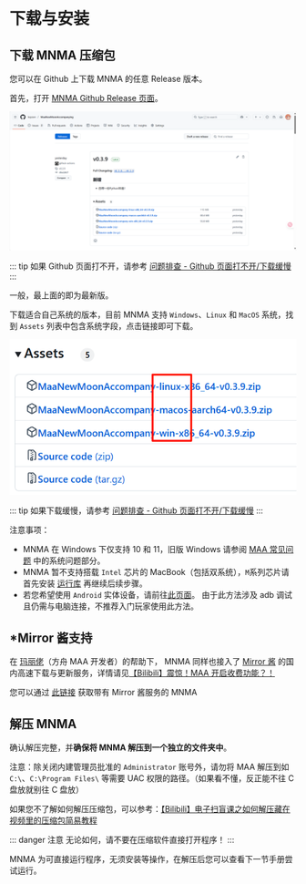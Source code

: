 # 下载与安装

## 下载 MNMA 压缩包

您可以在 Github 上下载 MNMA 的任意 Release 版本。

首先，打开 [MNMA Github Release 页面](https://github.com/kqcoxn/MaaNewMoonAccompanying/releases)。

![图片加载中，请稍等...](./images/release.png)

::: tip
如果 Github 页面打不开，请参考 [问题排查 - Github 页面打不开/下载缓慢](../users/errors.md#github-页面打不开-下载缓慢)
:::

一般，最上面的即为最新版。

下载适合自己系统的版本，目前 MNMA 支持 `Windows`、`Linux` 和 `MacOS` 系统，找到 `Assets` 列表中包含系统字段，点击链接即可下载。

![图片加载中，请稍等...](./images/assets.png)

::: tip
如果下载缓慢，请参考 [问题排查 - Github 页面打不开/下载缓慢](../users/errors.md#github-页面打不开-下载缓慢)
:::

注意事项：

- MNMA 在 Windows 下仅支持 10 和 11，旧版 Windows 请参阅 [MAA 常见问题](https://maa.plus/docs/zh-cn/manual/faq.html#%E7%B3%BB%E7%BB%9F%E9%97%AE%E9%A2%98) 中的系统问题部分。
- MNMA 暂不支持搭载 `Intel` 芯片的 MacBook（包括双系统），`M`系列芯片请首先安装 [运行库](./errors.md#缺少-xxx-dll-运行库) 再继续后续步骤。
- 若您希望使用 `Android` 实体设备，请前往[此页面](https://maa.plus/docs/zh-cn/manual/device/android.html)。 由于此方法涉及 adb 调试且仍需与电脑连接，不推荐入门玩家使用此方法。

## \*Mirror 酱支持 <Badge type="tip" text="^0.3.5" />

在 [玛丽佬](https://github.com/MistEO)（方舟 MAA 开发者）的帮助下， MNMA 同样也接入了 [Mirror 酱](https://mirrorchyan.com/zh/projects) 的国内高速下载与更新服务，详情请见[【Bilibili】震惊！MAA 开启收费功能？！](https://www.bilibili.com/video/BV1cZFreLEja)

您可以通过 [此链接](https://mirrorchyan.com/zh/projects?rid=MNMA) 获取带有 Mirror 酱服务的 MNMA

## 解压 MNMA

确认解压完整，并**确保将 MNMA 解压到一个独立的文件夹中**。

注意：除关闭内建管理员批准的 `Administrator` 账号外，请勿将 MAA 解压到如 `C:\`、`C:\Program Files\` 等需要 UAC 权限的路径。（如果看不懂，反正能不往 C 盘放就别往 C 盘放）

如果您不了解如何解压压缩包，可以参考：[【Bilibili】电子扫盲课之如何解压藏在视频里的压缩包简易教程](https://www.bilibili.com/video/BV1tZ421N7EV)

::: danger 注意
无论如何，请不要在压缩软件直接打开程序！
:::

MNMA 为可直接运行程序，无须安装等操作，在解压后您可以查看下一节手册尝试运行。
